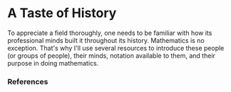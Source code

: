 # A Taste of History
To appreciate a field thoroughly, one needs to be familiar with how its professional minds built it throughout its history. Mathematics is no exception. That's why I'll use several resources to introduce these people (or groups of people), their minds, notation available to them, and their purpose in doing mathematics.
### References
